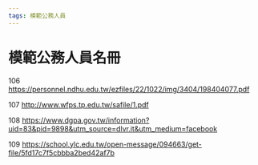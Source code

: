 ```yaml
---
tags: 模範公務人員
---
```


# 模範公務人員名冊

106
https://personnel.ndhu.edu.tw/ezfiles/22/1022/img/3404/198404077.pdf

107
http://www.wfps.tp.edu.tw/safile/1.pdf

108
https://www.dgpa.gov.tw/information?uid=83&pid=9898&utm_source=dlvr.it&utm_medium=facebook

109
https://school.ylc.edu.tw/open-message/094663/get-file/5fd17c7f5cbbba2bed42af7b